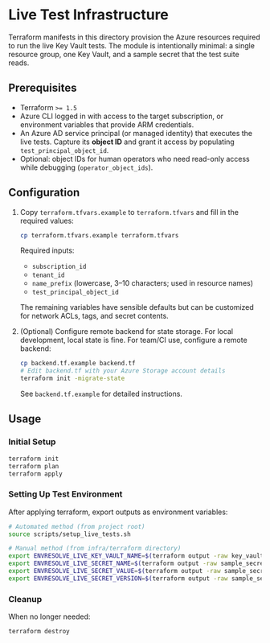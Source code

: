 # Live Test Infrastructure

Terraform manifests in this directory provision the Azure resources required to run the live Key Vault tests. The module is intentionally minimal: a single resource group, one Key Vault, and a sample secret that the test suite reads.

## Prerequisites

- Terraform `>= 1.5`
- Azure CLI logged in with access to the target subscription, or environment variables that provide ARM credentials.
- An Azure AD service principal (or managed identity) that executes the live tests. Capture its **object ID** and grant it access by populating `test_principal_object_id`.
- Optional: object IDs for human operators who need read-only access while debugging (`operator_object_ids`).

## Configuration

1. Copy `terraform.tfvars.example` to `terraform.tfvars` and fill in the required values:

   ```bash
   cp terraform.tfvars.example terraform.tfvars
   ```

   Required inputs:

   - `subscription_id`
   - `tenant_id`
   - `name_prefix` (lowercase, 3–10 characters; used in resource names)
   - `test_principal_object_id`

   The remaining variables have sensible defaults but can be customized for network ACLs, tags, and secret contents.

2. (Optional) Configure remote backend for state storage. For local development, local state is fine. For team/CI use, configure a remote backend:

   ```bash
   cp backend.tf.example backend.tf
   # Edit backend.tf with your Azure Storage account details
   terraform init -migrate-state
   ```

   See `backend.tf.example` for detailed instructions.

## Usage

### Initial Setup

```bash
terraform init
terraform plan
terraform apply
```

### Setting Up Test Environment

After applying terraform, export outputs as environment variables:

```bash
# Automated method (from project root)
source scripts/setup_live_tests.sh

# Manual method (from infra/terraform directory)
export ENVRESOLVE_LIVE_KEY_VAULT_NAME=$(terraform output -raw key_vault_name)
export ENVRESOLVE_LIVE_SECRET_NAME=$(terraform output -raw sample_secret_name)
export ENVRESOLVE_LIVE_SECRET_VALUE=$(terraform output -raw sample_secret_value)
export ENVRESOLVE_LIVE_SECRET_VERSION=$(terraform output -raw sample_secret_version)
```

### Cleanup

When no longer needed:

```bash
terraform destroy
```
